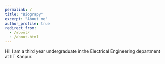 ```yaml
---
permalink: /
title: "Biograpy"
excerpt: "About me"
author_profile: true
redirect_from: 
  - /about/
  - /about.html
---
```

Hi!
I am a third year undergraduate in the Electrical Engineering department at IIT Kanpur.

